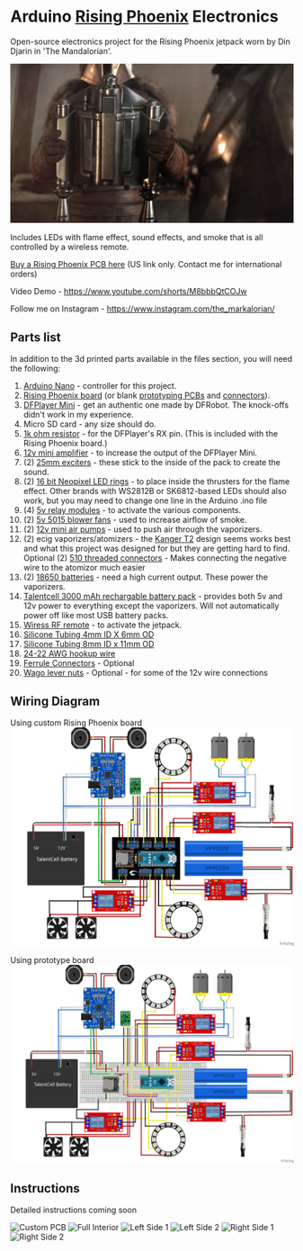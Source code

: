 # Arduino [Rising Phoenix](https://starwars.fandom.com/wiki/Rising_Phoenix) Electronics
Open-source electronics project for the Rising Phoenix jetpack worn by Din Djarin in 'The Mandalorian'.

![Screenshot](RisingPhoenixScreenshot.jpg)

Includes LEDs with flame effect, sound effects, and smoke that is all controlled by a wireless remote.

[Buy a Rising Phoenix PCB here](https://buy.stripe.com/aEU8y1bik5fc63u3cd) (US link only. Contact me for international orders)

Video Demo - https://www.youtube.com/shorts/M8bbbQtCOJw

Follow me on Instagram - https://www.instagram.com/the_markalorian/

## Parts list
In addition to the 3d printed parts available in the files section, you will need the following:
1) [Arduino Nano](https://smile.amazon.com/gp/product/B0713XK923/) - controller for this project.
2) [Rising Phoenix board](https://buy.stripe.com/aEU8y1bik5fc63u3cd) (or blank [prototyping PCBs](https://smile.amazon.com/gp/product/B072Z7Y19F/) and [connectors](https://smile.amazon.com/gp/product/B088LSS14J/)).
3) [DFPlayer Mini](https://www.dfrobot.com/product-1121.html) - get an authentic one made by DFRobot. The knock-offs didn't work in my experience.
4) Micro SD card - any size should do.
5) [1k ohm resistor](https://smile.amazon.com/gp/product/B07QG1V4YL/) - for the DFPlayer's RX pin. (This is included with the Rising Phoenix board.)
6) [12v mini amplifier](https://smile.amazon.com/gp/product/B08GYQTTXF/) - to increase the output of the DFPlayer Mini.
7) (2) [25mm exciters](https://smile.amazon.com/gp/product/B00M292316/) - these stick to the inside of the pack to create the sound.
8) (2) [16 bit Neopixel LED rings](https://smile.amazon.com/Adafruit-NeoPixel-Ring-Integrated-Drivers/dp/B00KBXT9I0/) - to place inside the thrusters for the flame effect. Other brands with WS2812B or SK6812-based LEDs should also work, but you may need to change one line in the Arduino .ino file
9) (4) [5v relay modules](https://smile.amazon.com/gp/product/B09G6H7JDT/) - to activate the various components.
10) (2) [5v 5015 blower fans](https://smile.amazon.com/gp/product/B07V2KVQB7/) - used to increase airflow of smoke.
11) (2) [12v mini air pumps](https://smile.amazon.com/gp/product/B0786BQYKM/) - used to push air through the vaporizers.
12) (2) ecig vaporizers/atomizers - the [Kanger T2](https://www.google.com/search?q=kanger+t2+clearomizer) design seems works best and what this project was designed for but they are getting hard to find.
  Optional (2) [510 threaded connectors](https://www.aliexpress.us/item/3256804393659205.html) - Makes connecting the negative wire to the atomizor much easier
13) (2) [18650 batteries](https://www.18650batterystore.com/products/molicel-p26a) - need a high current output. These power the vaporizers.
14) [Talentcell 3000 mAh rechargable battery pack](https://smile.amazon.com/gp/product/B01M7Z9Z1N/) - provides both 5v and 12v power to everything except the vaporizers. Will not automatically power off like most USB battery packs.
15) [Wiress RF remote](https://smile.amazon.com/gp/product/B07C9F4VJX/) - to activate the jetpack. 
16) [Silicone Tubing 4mm ID X 6mm OD](https://smile.amazon.com/gp/product/B07V5MX1Q4/)
17) [Silicone Tubing 8mm ID x 11mm OD](https://smile.amazon.com/gp/product/B07V5PKYMK/)
18) [24-22 AWG hookup wire](https://smile.amazon.com/gp/product/B073QHPGMC/)
19) [Ferrule Connectors](https://www.amazon.com/Ferrule-Crimping-Tools-Wire-Pliers/dp/B07WRQN45C/) - Optional
20) [Wago lever nuts](https://smile.amazon.com/gp/product/B07W4RQ6R6/) - Optional - for some of the 12v wire connections

## Wiring Diagram
Using custom Rising Phoenix board
![Custom PCB Diagram](MandoJetpackCustomPCB_bb.png)

Using prototype board
![Breadboard Diagram](MandoJetpackBreadboard-v1.1.png)

## Instructions

Detailed instructions coming soon

![Custom PCB](https://user-images.githubusercontent.com/26532166/213885789-4250f816-c399-4070-83a2-46ca65842486.jpg)
![Full Interior](https://user-images.githubusercontent.com/26532166/213885795-49783b32-0949-4dde-9b04-192754ed75e2.jpg)
![Left Side 1](https://user-images.githubusercontent.com/26532166/213885799-f96e9c15-b55e-401c-a0f2-e44c2cdaa6cc.jpg)
![Left Side 2](https://user-images.githubusercontent.com/26532166/213885803-ee82f3f9-a74b-41d1-84b8-0c2709d51f0b.jpg)
![Right Side 1](https://user-images.githubusercontent.com/26532166/213885809-7cfd07d8-72a5-4993-a394-aa67f80eb149.jpg)
![Right Side 2](https://user-images.githubusercontent.com/26532166/213885812-ca522bf8-8eb5-4003-b72b-4c9647b45bf9.jpg)
